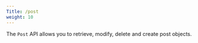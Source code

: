 ```yaml
---
Title: /post
weight: 10
---
```


The `Post` API allows you to retrieve, modify, delete and create post objects.
